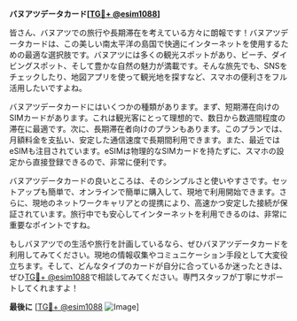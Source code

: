 **バヌアツデータカード[[TG💪+ @esim1088](https://t.me/s/esim1088)]**

皆さん、バヌアツでの旅行や長期滞在を考えている方々に朗報です！バヌアツデータカードは、この美しい南太平洋の島国で快適にインターネットを使用するための最適な選択肢です。バヌアツには多くの観光スポットがあり、ビーチ、ダイビングスポット、そして豊かな自然の魅力が満載です。そんな旅先でも、SNSをチェックしたり、地図アプリを使って観光地を探すなど、スマホの便利さをフル活用したいですよね。

バヌアツデータカードにはいくつかの種類があります。まず、短期滞在向けのSIMカードがあります。これは観光客にとって理想的で、数日から数週間程度の滞在に最適です。次に、長期滞在者向けのプランもあります。このプランでは、月額料金を支払い、安定した通信速度で長期間利用できます。また、最近ではeSIMも注目されています。eSIMは物理的なSIMカードを持たずに、スマホの設定から直接登録できるので、非常に便利です。

バヌアツデータカードの良いところは、そのシンプルさと使いやすさです。セットアップも簡単で、オンラインで簡単に購入して、現地で利用開始できます。さらに、現地のネットワークキャリアとの提携により、高速かつ安定した接続が保証されています。旅行中でも安心してインターネットを利用できるのは、非常に重要なポイントですね。

もしバヌアツでの生活や旅行を計画しているなら、ぜひバヌアツデータカードを利用してみてください。現地の情報収集やコミュニケーション手段として大変役立ちます。そして、どんなタイプのカードが自分に合っているか迷ったときは、ぜひ[TG💪+ @esim1088](https://t.me/s/esim1088)で相談してみてください。専門スタッフが丁寧にサポートしてくれますよ！

**最後に** [[TG💪+ @esim1088](https://t.me/s/esim1088) ![Image](https://i.postimg.cc/Y0z9fWf4/image.png)]
